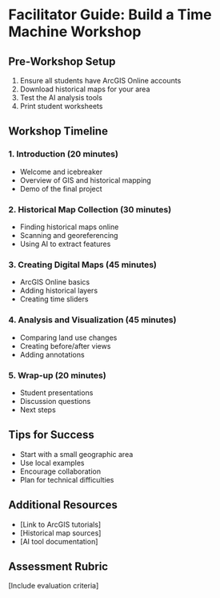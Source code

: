 # Facilitator Guide: Build a Time Machine Workshop

## Pre-Workshop Setup
1. Ensure all students have ArcGIS Online accounts
2. Download historical maps for your area
3. Test the AI analysis tools
4. Print student worksheets

## Workshop Timeline

### 1. Introduction (20 minutes)
- Welcome and icebreaker
- Overview of GIS and historical mapping
- Demo of the final project

### 2. Historical Map Collection (30 minutes)
- Finding historical maps online
- Scanning and georeferencing
- Using AI to extract features

### 3. Creating Digital Maps (45 minutes)
- ArcGIS Online basics
- Adding historical layers
- Creating time sliders

### 4. Analysis and Visualization (45 minutes)
- Comparing land use changes
- Creating before/after views
- Adding annotations

### 5. Wrap-up (20 minutes)
- Student presentations
- Discussion questions
- Next steps

## Tips for Success
- Start with a small geographic area
- Use local examples
- Encourage collaboration
- Plan for technical difficulties

## Additional Resources
- [Link to ArcGIS tutorials]
- [Historical map sources]
- [AI tool documentation]

## Assessment Rubric
[Include evaluation criteria] 